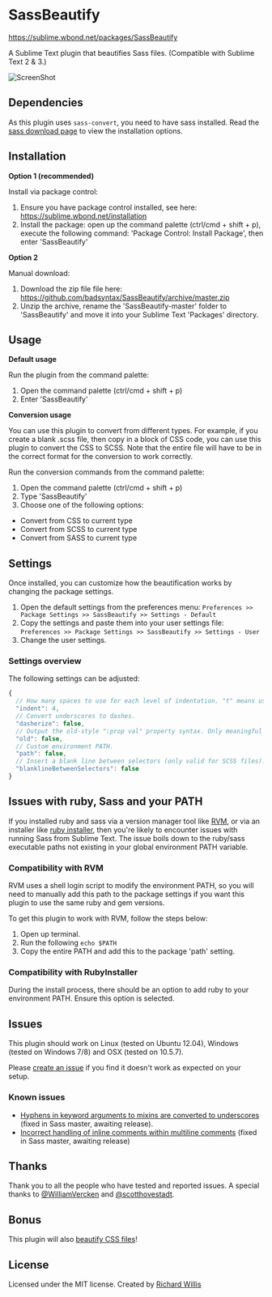 # SassBeautify

https://sublime.wbond.net/packages/SassBeautify

A Sublime Text plugin that beautifies Sass files. (Compatible with Sublime Text 2 & 3.)

![ScreenShot](https://raw.github.com/badsyntax/SassBeautify/master/assets/screenshot.png)

## Dependencies

As this plugin uses `sass-convert`, you need to have sass installed. Read the [sass download page](http://sass-lang.com/download.html) to view the installation options.

## Installation

**Option 1 (recommended)**

Install via package control:

1. Ensure you have package control installed, see here: https://sublime.wbond.net/installation
2. Install the package: open up the command palette (ctrl/cmd + shift + p), execute the following command:
'Package Control: Install Package', then enter 'SassBeautify'

**Option 2**

Manual download:

1. Download the zip file file here: https://github.com/badsyntax/SassBeautify/archive/master.zip
2. Unzip the archive, rename the 'SassBeautify-master' folder to 'SassBeautify' and move it into your Sublime Text 'Packages' directory.

## Usage

**Default usage**

Run the plugin from the command palette:

1. Open the command palette (ctrl/cmd + shift + p)
2. Enter 'SassBeautify'

**Conversion usage**

You can use this plugin to convert from different types. For example, if you create a blank .scss file, then copy in a block of CSS code, you can use this plugin to convert the CSS to SCSS. Note that the entire file will have to be in the correct format for the conversion to work correctly.

Run the conversion commands from the command palette:

1. Open the command palette (ctrl/cmd + shift + p)
2. Type 'SassBeautify'
3. Choose one of the following options:
  * Convert from CSS to current type
  * Convert from SCSS to current type
  * Convert from SASS to current type

## Settings

Once installed, you can customize how the beautification works by changing the package settings.

1. Open the default settings from the preferences menu: `Preferences >> Package Settings >> SassBeautify >> Settings - Default`
2. Copy the settings and paste them into your user settings file: `Preferences >> Package Settings >> SassBeautify >> Settings - User`
3. Change the user settings.

### Settings overview

The following settings can be adjusted:

```javascript
{
  // How many spaces to use for each level of indentation. "t" means use hard tabs.
  "indent": 4,
  // Convert underscores to dashes.
  "dasherize": false,
  // Output the old-style ":prop val" property syntax. Only meaningful when generating Sass.
  "old": false,
  // Custom environment PATH.
  "path": false,
  // Insert a blank line between selectors (only valid for SCSS files).
  "blanklineBetweenSelectors": false
}
```

## Issues with ruby, Sass and your PATH

If you installed ruby and sass via a version manager tool like [RVM](https://rvm.io/), or via an installer like [ruby installer](http://rubyinstaller.org/), then you're likely to encounter issues with running Sass from Sublime Text. The issue boils down to the ruby/sass executable paths not existing in your global environment PATH variable.

### Compatibility with RVM

RVM uses a shell login script to modify the environment PATH, so you will need to manually add this path to the package settings if you want this plugin to use the same ruby and gem versions.

To get this plugin to work with RVM, follow the steps below:

1. Open up terminal.
2. Run the following `echo $PATH`
3. Copy the entire PATH and add this to the package 'path' setting.

### Compatibility with RubyInstaller

During the install process, there should be an option to add ruby to your environment PATH. Ensure this option is selected.

## Issues

This plugin should work on Linux (tested on Ubuntu 12.04), Windows (tested on Windows 7/8) and OSX (tested on 10.5.7).

Please [create an issue](https://github.com/badsyntax/SassBeautify/issues) if you find it doesn't work as expected on your setup.

### Known issues

* [Hyphens in keyword arguments to mixins are converted to underscores](https://github.com/badsyntax/SassBeautify/issues/31) (fixed in Sass master, awaiting release).
* [Incorrect handling of inline comments within multiline comments](https://github.com/badsyntax/SassBeautify/issues/24) (fixed in Sass master, awaiting release)

## Thanks

Thank you to all the people who have tested and reported issues. A special thanks to [@WilliamVercken](https://github.com/WilliamVercken) and [@scotthovestadt](https://github.com/scotthovestadt).

## Bonus

This plugin will also [beautify CSS files](https://github.com/badsyntax/SassBeautify/issues/27)! 

## License

Licensed under the MIT license. Created by [Richard Willis](http://badsyntax.co/)
